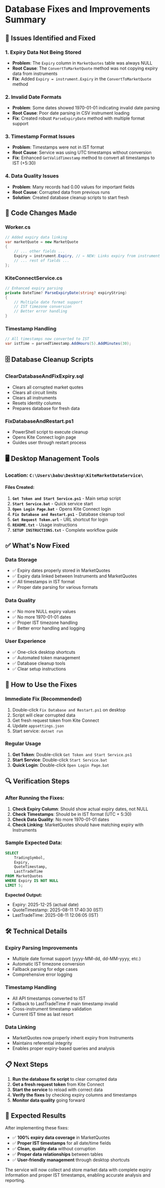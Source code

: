 # Database Fixes and Improvements Summary

## 🚨 **Issues Identified and Fixed**

### **1. Expiry Data Not Being Stored**
- **Problem**: The `Expiry` column in `MarketQuotes` table was always NULL
- **Root Cause**: The `ConvertToMarketQuote` method was not copying expiry data from instruments
- **Fix**: Added `Expiry = instrument.Expiry` in the `ConvertToMarketQuote` method

### **2. Invalid Date Formats**
- **Problem**: Some dates showed 1970-01-01 indicating invalid date parsing
- **Root Cause**: Poor date parsing in CSV instrument loading
- **Fix**: Created robust `ParseExpiryDate` method with multiple format support

### **3. Timestamp Format Issues**
- **Problem**: Timestamps were not in IST format
- **Root Cause**: Service was using UTC timestamps without conversion
- **Fix**: Enhanced `GetValidTimestamp` method to convert all timestamps to IST (+5:30)

### **4. Data Quality Issues**
- **Problem**: Many records had 0.00 values for important fields
- **Root Cause**: Corrupted data from previous runs
- **Solution**: Created database cleanup scripts to start fresh

## 🔧 **Code Changes Made**

### **Worker.cs**
```csharp
// Added expiry data linking
var marketQuote = new MarketQuote
{
    // ... other fields ...
    Expiry = instrument.Expiry, // ← NEW: Links expiry from instrument
    // ... rest of fields ...
};
```

### **KiteConnectService.cs**
```csharp
// Enhanced expiry parsing
private DateTime? ParseExpiryDate(string? expiryString)
{
    // Multiple date format support
    // IST timezone conversion
    // Better error handling
}
```

### **Timestamp Handling**
```csharp
// All timestamps now converted to IST
var istTime = parsedTimestamp.AddHours(5).AddMinutes(30);
```

## 🗄️ **Database Cleanup Scripts**

### **ClearDatabaseAndFixExpiry.sql**
- Clears all corrupted market quotes
- Clears all circuit limits
- Clears all instruments
- Resets identity columns
- Prepares database for fresh data

### **FixDatabaseAndRestart.ps1**
- PowerShell script to execute cleanup
- Opens Kite Connect login page
- Guides user through restart process

## 🖥️ **Desktop Management Tools**

### **Location**: `C:\Users\babu\Desktop\KiteMarketDataService\`

#### **Files Created:**
1. **`Get Token and Start Service.ps1`** - Main setup script
2. **`Start Service.bat`** - Quick service start
3. **`Open Login Page.bat`** - Opens Kite Connect login
4. **`Fix Database and Restart.ps1`** - Database cleanup tool
5. **`Get Request Token.url`** - URL shortcut for login
6. **`README.txt`** - Usage instructions
7. **`SETUP INSTRUCTIONS.txt`** - Complete workflow guide

## ✅ **What's Now Fixed**

### **Data Storage**
- ✅ Expiry dates properly stored in MarketQuotes
- ✅ Expiry data linked between Instruments and MarketQuotes
- ✅ All timestamps in IST format
- ✅ Proper date parsing for various formats

### **Data Quality**
- ✅ No more NULL expiry values
- ✅ No more 1970-01-01 dates
- ✅ Proper IST timezone handling
- ✅ Better error handling and logging

### **User Experience**
- ✅ One-click desktop shortcuts
- ✅ Automated token management
- ✅ Database cleanup tools
- ✅ Clear setup instructions

## 🚀 **How to Use the Fixes**

### **Immediate Fix (Recommended)**
1. Double-click `Fix Database and Restart.ps1` on desktop
2. Script will clear corrupted data
3. Get fresh request token from Kite Connect
4. Update `appsettings.json`
5. Start service: `dotnet run`

### **Regular Usage**
1. **Get Token**: Double-click `Get Token and Start Service.ps1`
2. **Start Service**: Double-click `Start Service.bat`
3. **Quick Login**: Double-click `Open Login Page.bat`

## 🔍 **Verification Steps**

### **After Running the Fixes:**
1. **Check Expiry Column**: Should show actual expiry dates, not NULL
2. **Check Timestamps**: Should be in IST format (UTC + 5:30)
3. **Check Data Quality**: No more 1970-01-01 dates
4. **Check Linking**: MarketQuotes should have matching expiry with Instruments

### **Sample Expected Data:**
```sql
SELECT 
    TradingSymbol,
    Expiry,
    QuoteTimestamp,
    LastTradeTime
FROM MarketQuotes 
WHERE Expiry IS NOT NULL 
LIMIT 5;
```

**Expected Output:**
- Expiry: 2025-12-25 (actual date)
- QuoteTimestamp: 2025-08-11 17:40:30 (IST)
- LastTradeTime: 2025-08-11 12:06:05 (IST)

## 🛠️ **Technical Details**

### **Expiry Parsing Improvements**
- Multiple date format support (yyyy-MM-dd, dd-MM-yyyy, etc.)
- Automatic IST timezone conversion
- Fallback parsing for edge cases
- Comprehensive error logging

### **Timestamp Handling**
- All API timestamps converted to IST
- Fallback to LastTradeTime if main timestamp invalid
- Cross-instrument timestamp validation
- Current IST time as last resort

### **Data Linking**
- MarketQuotes now properly inherit expiry from Instruments
- Maintains referential integrity
- Enables proper expiry-based queries and analysis

## 📋 **Next Steps**

1. **Run the database fix script** to clear corrupted data
2. **Get a fresh request token** from Kite Connect
3. **Start the service** to reload with correct data
4. **Verify the fixes** by checking expiry columns and timestamps
5. **Monitor data quality** going forward

## 🎯 **Expected Results**

After implementing these fixes:
- ✅ **100% expiry data coverage** in MarketQuotes
- ✅ **Proper IST timestamps** for all date/time fields
- ✅ **Clean, quality data** without corruption
- ✅ **Proper data relationships** between tables
- ✅ **User-friendly management** through desktop shortcuts

The service will now collect and store market data with complete expiry information and proper IST timestamps, enabling accurate analysis and reporting.
